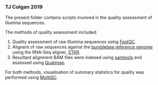 ### TJ Colgan 2019

The present folder contains scripts involved in the quality assessment of Illumina sequences.  

The methods of quality assessment included:  
1. Quality assessment of raw Illumina sequences using [FastQC](https://www.bioinformatics.babraham.ac.uk/projects/fastqc/).  
2. Alignent of raw sequences against the [bumblebee reference genome](https://www.ncbi.nlm.nih.gov/assembly/GCF_000214255.1) using the RNA-Seq aligner, [STAR](https://github.com/alexdobin/STAR).  
3. Resultant alignment BAM files were indexed using [samtools](https://github.com/samtools/samtools) and assessed using [Qualimap](http://qualimap.bioinfo.cipf.es/).  

For both methods, visualisation of summary statistics for quality was performed using [MultiQC](https://multiqc.info/).  
